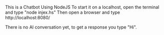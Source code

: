This is a Chatbot Using NodeJS
To start it on a localhost, open the terminal and type "node injex.hs"
Then open a browser and type http://localhost:8080/

There is no AI conversation yet, to get a response you type "Hi".

